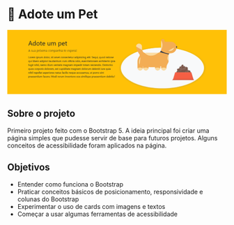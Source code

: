 # 🐾 Adote um Pet

<img src="./img/Screenshot-Adote-um-Pet.png">

## Sobre o projeto

Primeiro projeto feito com o Bootstrap 5.
A ideia principal foi criar uma página simples que pudesse servir de base para futuros projetos.
Alguns conceitos de acessibilidade foram aplicados na página.

## Objetivos

- Entender como funciona o Bootstrap
- Praticar conceitos básicos de posicionamento, responsividade e colunas do Bootstrap
- Experimentar o uso de cards com imagens e textos
- Começar a usar algumas ferramentas de acessibilidade

<!-- ## Página Completa

<img src="./img/Screenshot-PáginaCompleta-Adote-um-Pet.png"> -->
